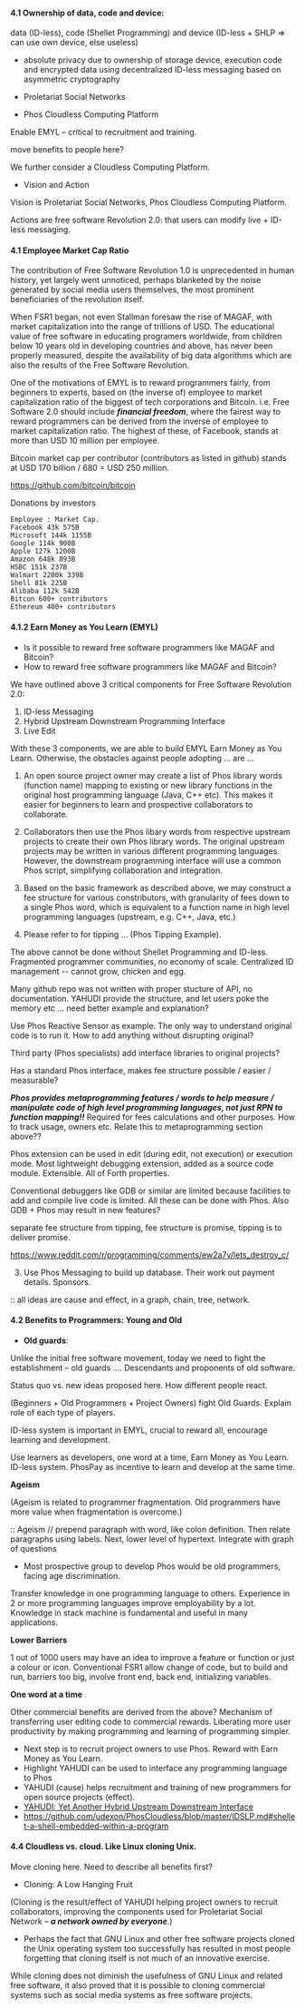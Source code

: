 #### 4.1 Ownership of data, code and device:


data (ID-less), code (Shellet Programming) and device (ID-less + SHLP => can use own device, else useless)

- absolute privacy due to ownership of storage device, execution code and encrypted  data using decentralized ID-less messaging based on asymmetric cryptography

- Proletariat Social Networks

- Phos Cloudless Computing Platform

Enable EMYL &ndash; critical to recruitment and training.

move benefits to people here?

We further consider a Cloudless Computing Platform.

- Vision and Action

Vision is Proletariat Social Networks, Phos Cloudless Computing Platform. 

Actions are free software Revolution 2.0: that users can modify live + ID-less messaging. 


#### 4.1 Employee Market Cap Ratio

The contribution of Free Software Revolution 1.0 is unprecedented in human history, yet largely went unnoticed, perhaps blanketed by the noise generated by social media users themselves, the most prominent beneficiaries of the revolution itself.

When FSR1 began, not even Stallman foresaw the rise of MAGAF, with market capitalization into the range of trillions of USD. The educational value of free software in educating programers worldwide, from children below 10 years old in developing countries and above, has never been properly measured, despite the availability of big data algorithms which are also the results of the Free Software Revolution.

One of the motivations of EMYL is to reward programmers fairly, from beginners to experts, based on (the inverse of) employee to market capitalization ratio of the biggest of tech corporations and Bitcoin. i.e. Free Software 2.0 should include ___financial freedom___, where the fairest way to reward programmers can be derived from the inverse of employee to market capitalization ratio. The highest of these, of Facebook, stands at more than USD 10 million per employee.

Bitcoin market cap per contributor (contributors as listed in github) stands at USD 170 billion / 680 = USD 250 million.

https://github.com/bitcoin/bitcoin

Donations by investors

```
Employee : Market Cap.
Facebook 43k 575B
Microsoft 144k 1155B
Google 114k 900B
Apple 127k 1200B
Amazon 648k 893B
HSBC 151k 237B
Walmart 2200k 339B
Shell 81k 225B
Alibaba 112k 542B
Bitcon 600+ contributors
Ethereum 400+ contributors
```

#### 4.1.2 Earn Money as You Learn (EMYL)

- Is it possible to reward free software programmers like MAGAF and Bitcoin?
- How to reward free software programmers like MAGAF and Bitcoin?

We have outlined above 3 critical components for Free Software Revolution 2.0:

1. ID-less Messaging
2. Hybrid Upstream Downstream Programming Interface
3. Live Edit

With these 3 components, we are able to build EMYL Earn Money as You Learn. Otherwise, the obstacles against people adopting ... are ...

1. An open source project owner may create a list of Phos library words (function name) mapping to existing or new library functions in the original host programming language (Java, C++ etc). This makes it easier for beginners to learn and prospective collaborators to collaborate.

2. Collaborators then use the Phos libary words from respective upstream projects to create their own Phos library words. The original upstream projects may be written in various different programming languages. However, the downstream programming interface will use a common Phos script, simplifying collaboration and integration.

3. Based on the basic framework as described above, we may construct a fee structure for various constributors, with granularity of fees down to a single Phos word, which is equivalent to a function name in high level programming languages (upstream, e.g. C++, Java, etc.) 

4. Please refer to for tipping ... (Phos Tipping Example).

The above cannot be done without Shellet Programming and ID-less. Fragmented programmer communities, no economy of scale. Centralized ID management -- cannot grow, chicken and egg.

Many github repo was not written with proper stucture of API, no documentation. YAHUDI provide the structure, and let users poke the memory etc ... need better example and explanation?

Use Phos Reactive Sensor as example. The only way to understand original code is to run it. How to add anything without disrupting original? 

Third party (Phos specialists) add interface libraries to original projects?

Has a standard Phos interface, makes fee structure possible / easier / measurable?

___Phos provides metaprogramming features / words to help measure / manipulate code of high level programming languages, not just RPN to function mapping!!___ Required for fees calculations and other purposes. How to track usage, owners etc. Relate this to metaprogramming section above??

Phos extension can be used in edit (during edit, not execution) or execution mode. Most lightweight debugging extension, added as a source code module. Extensible. All of Forth properties.

Conventional debuggers like GDB or similar are limited because facilities to add and compile live code is limited. All these can be done with Phos. Also GDB + Phos may result in new features?

separate fee structure from tipping, fee structure is promise, tipping is to deliver promise.

https://www.reddit.com/r/programming/comments/ew2a7y/lets_destroy_c/

3. Use Phos Messaging to build up database. Their work out payment details. Sponsors.

:: all ideas are cause and effect, in a graph, chain, tree, network.

#### 4.2 Benefits to Programmers: Young and Old

- __Old guards__:

Unlike the initial free software movement, today we need to fight the establishment &ndash; old guards .... Descendants and proponents of old software.

Status quo vs. new ideas proposed here. How different people react.

(Beginners + Old Programmers + Project Owners) fight Old Guards. Explain role of each type of players.

ID-less system is important in EMYL, crucial to reward all, encourage learning and development.

Use learners as developers, one word at a time, Earn Money as You Learn. ID-less system. PhosPay as incentive to learn and develop at the same time.


__Ageism__

(Ageism is related to programmer fragmentation. Old programmers have more value when fragmentation is overcome.)

:: Ageism // prepend paragraph with word, like colon definition. Then relate paragraphs using labels. Next, lower level of hypertext. Integrate with graph of questions

- Most prospective group to develop Phos would be old programmers, facing age discrimination. 

Transfer knowledge in one programming language to others. Experience in 2 or more programming languages improve employability by a lot. Knowledge in stack machine is fundamental and useful in many applications.

__Lower Barriers__

1 out of 1000 users may have an idea to improve a feature or function or just a colour or icon. Conventional FSR1 allow change of code, but to build and run, barriers too big, involve front end, back end, initializing variables. 

__One word at a time__

Other commercial benefits are derived from the above? Mechanism of transferring user editing code to commercial rewards. Liberating more user productivity by making programming and learning of programming simpler.

  - Next step is to recruit project owners to use Phos. Reward with Earn Money as You Learn.
  - Highlight YAHUDI can be used to interface any programming language to Phos
  - YAHUDI (cause) helps recruitment and training of new programmers for open source projects (effect).
  - [ YAHUDI: Yet Another Hybrid Upstream Downstream Interface ](https://github.com/udexon/PhosCloudless/blob/master/YAHUDI_PSN_FSR2.md#yahudi-yet-another-hybrid-upstream-downstream-interface)
  - https://github.com/udexon/PhosCloudless/blob/master/IDSLP.md#shellet-a-shell-embedded-within-a-program





#### 4.4 Cloudless vs. cloud. Like Linux cloning Unix.

Move cloning here. Need to describe all benefits first?


- Cloning: A Low Hanging Fruit

(Cloning is the result/effect of YAHUDI helping project owners to recruit collaborators, improving the components used for Proletariat Social Network &ndash; ___a network owned by everyone___.)

- Perhaps the fact that GNU Linux and other free software projects cloned the Unix operating system too successfully has resulted in most people forgetting that cloning itself is not much of an innovative exercise. 

While cloning does not diminish the usefulness of GNU Linux and related free software, it also proved that it is possible to cloning commercial systems such as social media systems as free software projects.
